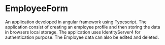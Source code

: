 # EmployeeForm
An application developed in angular framework using Typescript. The application consist of creating an employee profile and then storing the data in browsers local storage. The application uses IdentityServer4 for authentication purpose. The Employee data can also be edited and  deleted.
